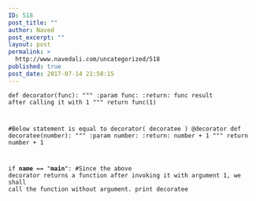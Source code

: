 ```yaml
---
ID: 518
post_title: ""
author: Naved
post_excerpt: ""
layout: post
permalink: >
  http://www.navedali.com/uncategorized/518
published: true
post_date: 2017-07-14 21:50:15
---
```

<code>def decorator(func):
"""
:param func:
:return: func result after calling it with 1
"""
return func(1)

#Below statement is equal to decorator( decoratee )
@decorator
def decoratee(number):
"""
:param number:
:return: number + 1
"""
return number + 1

if __name__ == "__main__":
#Since the above decorator returns a function after invoking it with argument 1, we shall call the function without argument.
print decoratee
</code>